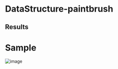 # DataStructure-paintbrush

## Results


# Sample
![image](https://user-images.githubusercontent.com/74393888/207247024-154057e8-b6bf-4e97-ae6f-fb77c1ccc198.png)

